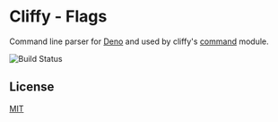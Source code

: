# Cliffy - Flags 

Command line parser for [Deno](https://deno.land/) and used by cliffy's [command](../command/) module.

![Build Status](https://github.com/c4spar/deno-cliffy/workflows/ci/badge.svg?branch=master)

## License

[MIT](LICENSE)
